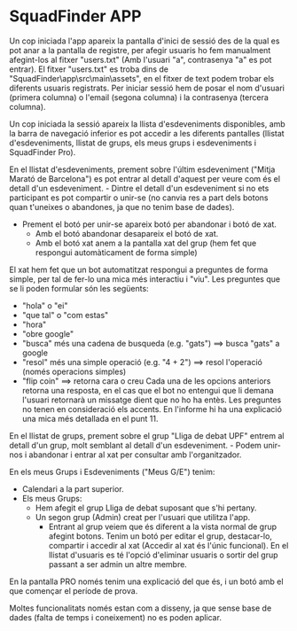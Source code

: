 # SquadFinder APP

Un cop iniciada l'app apareix la pantalla d'inici de sessió des de la qual es pot anar a la pantalla de registre,
per afegir usuaris ho fem manualment afegint-los al fitxer "users.txt" (Amb l'usuari "a", contrasenya "a" es pot entrar).
El fitxer "users.txt" es troba dins de  "SquadFinder\app\src\main\assets", en el fitxer de text podem trobar els diferents usuaris registrats. Per iniciar sessió hem de posar el nom d'usuari (primera columna) o l'email (segona columna) i la contrasenya (tercera columna).

Un cop iniciada la sessió apareix la llista d'esdeveniments disponibles, amb la barra de navegació inferior es pot accedir a les diferents pantalles (llistat d'esdeveniments, llistat de grups, els meus grups i esdeveniments i SquadFinder Pro).

En el llistat d'esdeveniments, prement sobre l'últim esdeveniment ("Mitja Marató de Barcelona") es pot entrar al detall d'aquest per veure com és el detall d'un esdeveniment.
	- Dintre el detall d'un esdeveniment si no ets participant es pot compartir o unir-se (no canvia res a part dels botons quan t'uneixes o abandones, ja que no tenim base de dades).
* Prement el botó per unir-se apareix botó per abandonar i botó de xat.
  - Amb el botó abandonar desapareix el botó de xat.
  - Amb el botó xat anem a la pantalla xat del grup (hem fet que respongui automàticament de forma simple)

El xat hem fet que un bot automatitzat respongui a preguntes de forma simple, per tal de fer-lo una mica més interactiu i "viu".
Les preguntes que se li poden formular són les següents:
- "hola" o "ei"
- "que tal" o "com estas"
- "hora"
- "obre google"
- "busca" més una cadena de busqueda (e.g. "gats") ==> busca "gats" a google
- "resol" més una simple operació (e.g. "4 + 2") ==> resol l'operació (només operacions simples)
- "flip coin" ==> retorna cara o creu
Cada una de les opcions anteriors retorna una resposta, en el cas que el bot no entengui que li demana l'usuari retornarà un missatge dient que no ho ha entès.
Les preguntes no tenen en consideració els accents. En l'informe hi ha una explicació una mica més detallada en el punt 11.

En el llistat de grups, prement sobre el grup "Lliga de debat UPF" entrem al detall d'un grup, molt semblant al detall d'un esdeveniment.
	- Podem unir-nos i abandonar i entrar al xat per consultar amb l'organitzador.
	
En els meus Grups i Esdeveniments ("Meus G/E") tenim:
 * Calendari a la part superior.
 * Els meus Grups:
    - Hem afegit el grup Lliga de debat suposant que s'hi pertany.
    - Un segon grup (Admin) creat per l'usuari que utilitza l'app.
       - Entrant al grup veiem que és diferent a la vista normal de grup afegint botons. Tenim un botó per editar el grup, destacar-lo, compartir i accedir al xat (Accedir al xat és l'únic funcional). En el llistat d'usuaris es té l'opció d'eliminar usuaris o sortir del grup passant a ser admin un altre membre.

En la pantalla PRO només tenim una explicació del que és, i un botó amb el que començar el període de prova.

Moltes funcionalitats només estan com a disseny, ja que sense base de dades (falta de temps i coneixement) no es poden aplicar.
